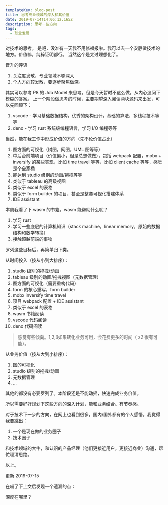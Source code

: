 ```yaml
---
templateKey: blog-post
title: 思考专业领域的深入和其价值
date: 2019-07-14T14:06:12.165Z
description: 思考一些方向
tags:
  - 职业发展
---
```

对技术的思考。
是吧，没准有一天我不用修福报啦。我可以去一个安静做技术的地方。价值嘛，纯粹证明都行。
当然这个是太过理想化了。

晋升的评语

1. 关注度发散，专业领域不够深入
2. 个人方向较发散，要逐步聚焦做深。

其实可以参考 P8 的 Job Model 来思考。但是今天暂时不这么做。从内心追问下模糊的答案。
上一个阶段做思考的时候，主要期望深入阅读两块源码来出发，可以先回顾下：

1. vscode - 学习基础数据结构，优秀的架构设计，基础的算法，多线程技术等等
2. deno - 学习 rust 系统级编程语言，学习 I/O 编程等等

当然，能在我工作中形成价值的方向（先不论价值占比）

1. 图方面的可视化（树图，网图，UML 图等等）
2. 中后台前端项目（价值偏小，但是总想做做），包括 webpack 配置，mobx + inversify 的某些实现，比如 time travel 等等，比如 client cache 等等，感觉是个全家桶
3. 能达到 studio 级别的动画/拖拽等等
4. 类似于 tableau 的高级视图
5. 类似于 excel 的表格
6. 类似于 form builder 的项目，甚至是整套可视化搭建体系
7. IDE assistant

本周我看了下 wasm 的书籍。wasm 能帮助什么呢？

1. 学习 rust
2. 学习一些底层的计算机知识（stack machine，linear memory，原始的数据结构和数学转换）
3. 接触超越前端的事物

罗列这些目标后，再简单归下类。

从时间投入（按从小到大排序）：

1. studio 级别的拖拽/动画
2. tableau 级别的动画/拖拽视图（元数据管理）
3. 图方面的可视化（需要重构代码）
4. form 的核心重写，form builder
5. mobx inversify time travel
6. 项目 webpack 配置 + IDE assistant
7. 类似于 excel 的表格
8. wasm 书籍阅读
9. vscode 代码阅读
10. deno 代码阅读

> 感觉有些倾向。1,2,3如果转化业务可用，会花费更多的时间（ x2 很有可能）。

从业务价值（按从大到小排序）：
1. 图的可视化
2. studio 级别的拖拽/动画
3. 元数据管理
4. ...

其他的都没有必要罗列了。本阶段还是不能动摇，快速完成业务价值。

所以需要好好规划下这些方向的深入计划，能和业务结合。有节奏感。

对于技术下一步的方向，在网上也看到很多，国内/国外都有的个人感悟。我觉得我要跳出：
1. 一个是现在做的业务圈子
2. 技术圈子

和技术领域的大牛，和认识的产品经理（他们更接近用户，更接近商业）沟通，帮忙理清思路。

以上。

更新 2019-07-15

在喵了下上文后发现一个遗漏的点：

深度在哪里？



